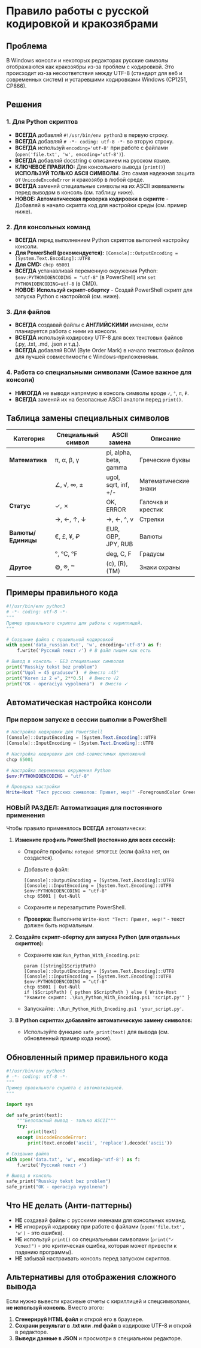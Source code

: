 # Правило работы с русской кодировкой и кракозябрами

## Проблема

В Windows консоли и некоторых редакторах русские символы отображаются как кракозябры из-за проблем с кодировкой. Это происходит из-за несоответствия между UTF-8 (стандарт для веб и современных систем) и устаревшими кодировками Windows (CP1251, CP866).

## Решения

### 1. Для Python скриптов

- **ВСЕГДА** добавляй `#!/usr/bin/env python3` в первую строку.
- **ВСЕГДА** добавляй `# -*- coding: utf-8 -*-` во вторую строку.
- **ВСЕГДА** используй `encoding='utf-8'` при работе с файлами (`open('file.txt', 'w', encoding='utf-8')`).
- **ВСЕГДА** добавляй docstring с описанием на русском языке.
- **КЛЮЧЕВОЕ ПРАВИЛО:** Для консольного вывода (`print()`) **ИСПОЛЬЗУЙ ТОЛЬКО ASCII СИМВОЛЫ**. Это самая надежная защита от `UnicodeEncodeError` и кракозябр в любой среде.
- **ВСЕГДА** заменяй специальные символы на их ASCII эквиваленты перед выводом в консоль (см. таблицу ниже).
- **НОВОЕ: Автоматическая проверка кодировки в скрипте** - Добавляй в начало скрипта код для настройки среды (см. пример ниже).

### 2. Для консольных команд

- **ВСЕГДА** перед выполнением Python скриптов выполняй настройку консоли.
- **Для PowerShell (рекомендуется):** `[Console]::OutputEncoding = [System.Text.Encoding]::UTF8`
- **Для CMD:** `chcp 65001`
- **ВСЕГДА** устанавливай переменную окружения Python: `$env:PYTHONIOENCODING = "utf-8"` (в PowerShell) или `set PYTHONIOENCODING=utf-8` (в CMD).
- **НОВОЕ: Используй скрипт-обертку** - Создай PowerShell скрипт для запуска Python с настройкой (см. ниже).

### 3. Для файлов

- **ВСЕГДА** создавай файлы с **АНГЛИЙСКИМИ** именами, если планируется работа с ними из консоли.
- **ВСЕГДА** используй кодировку UTF-8 для всех текстовых файлов (.py, .txt, .md, .json и т.д.).
- **ВСЕГДА** добавляй BOM (Byte Order Mark) в начало текстовых файлов для лучшей совместимости с Windows-приложениями.

### 4. Работа со специальными символами (Самое важное для консоли)

- **НИКОГДА** не выводи напрямую в консоль символы вроде `✓`, `°`, `π`, `₽`.
- **ВСЕГДА** заменяй их на безопасные ASCII аналоги перед `print()`.

## Таблица замены специальных символов

| Категория | Специальный символ | ASCII замена | Описание |
|---|---|---|---|
| **Математика** | π, α, β, γ | pi, alpha, beta, gamma | Греческие буквы |
| | ∠, √, ∞, ± | ugol, sqrt, inf, +/- | Математические знаки |
| **Статус** | ✓, ✗ | OK, ERROR | Галочка и крестик |
| | →, ←, ↑, ↓ | ->, <-, ^, v | Стрелки |
| **Валюты/Единицы**| €, £, ¥, ₽ | EUR, GBP, JPY, RUB | Валюты |
| | °, ℃, ℉ | deg, C, F | Градусы |
| **Другое** | ©, ®, ™ | (c), (R), (TM) | Знаки охраны |

## Примеры правильного кода

```python
#!/usr/bin/env python3
# -*- coding: utf-8 -*-
"""
Пример правильного скрипта для работы с кириллицей.
"""

# Создание файла с правильной кодировкой
with open('data_russian.txt', 'w', encoding='utf-8') as f:
    f.write('Русский текст ✓') # В файл пишем как есть

# Вывод в консоль - БЕЗ специальных символов
print("Russkiy tekst bez problem")
print("Ugol = 45 gradusov")  # Вместо ∠45°
print("Koren iz 2 =", 2**0.5)  # Вместо √2
print("OK - operaciya vypolnena")  # Вместо ✓
```

## Автоматическая настройка консоли

### При первом запуске в сессии выполни в PowerShell

```powershell
# Настройка кодировки для PowerShell
[Console]::OutputEncoding = [System.Text.Encoding]::UTF8
[Console]::InputEncoding = [System.Text.Encoding]::UTF8

# Настройка кодировки для cmd-совместимых приложений
chcp 65001

# Настройка переменных окружения Python
$env:PYTHONIOENCODING = "utf-8"

# Проверка настройки
Write-Host "Тест русских символов: Привет, мир!" -ForegroundColor Green
```

### **НОВЫЙ РАЗДЕЛ: Автоматизация для постоянного применения**

Чтобы правило применялось **ВСЕГДА** автоматически:

1. **Измените профиль PowerShell (постоянно для всех сессий):**
   - Откройте профиль: `notepad $PROFILE` (если файла нет, он создастся).
   - Добавьте в файл:

     ```
     [Console]::OutputEncoding = [System.Text.Encoding]::UTF8
     [Console]::InputEncoding = [System.Text.Encoding]::UTF8
     $env:PYTHONIOENCODING = "utf-8"
     chcp 65001 | Out-Null
     ```

   - Сохраните и перезапустите PowerShell.
   - **Проверка:** Выполните `Write-Host "Тест: Привет, мир!"` - текст должен быть нормальным.

2. **Создайте скрипт-обертку для запуска Python (для отдельных скриптов):**
   - Сохраните как `Run_Python_With_Encoding.ps1`:

     ```
     param ([string]$ScriptPath)
     [Console]::OutputEncoding = [System.Text.Encoding]::UTF8
     [Console]::InputEncoding = [System.Text.Encoding]::UTF8
     $env:PYTHONIOENCODING = "utf-8"
     chcp 65001 | Out-Null
     if ($ScriptPath) { python $ScriptPath } else { Write-Host "Укажите скрипт: .\Run_Python_With_Encoding.ps1 'script.py'" }
     ```

   - Запускайте: `.\Run_Python_With_Encoding.ps1 'your_script.py'`.

3. **В Python скриптах добавляйте автоматическую замену символов:**
   - Используйте функцию `safe_print(text)` для вывода (см. обновленный пример кода ниже).

## Обновленный пример правильного кода

```python
#!/usr/bin/env python3
# -*- coding: utf-8 -*-
"""
Пример правильного скрипта с автоматизацией.
"""

import sys

def safe_print(text):
    """Безопасный вывод - только ASCII"""
    try:
        print(text)
    except UnicodeEncodeError:
        print(text.encode('ascii', 'replace').decode('ascii'))

# Создание файла
with open('data.txt', 'w', encoding='utf-8') as f:
    f.write('Русский текст ✓')

# Вывод в консоль
safe_print("Russkiy tekst bez problem")
safe_print("OK - operaciya vypolnena")
```

## Что НЕ делать (Анти-паттерны)

- **НЕ** создавай файлы с русскими именами для консольных команд.
- **НЕ** игнорируй кодировку при работе с файлами (`open('file.txt', 'w')` - это ошибка).
- **НЕ** используй `print()` со специальными символами (`print("✓ Успех!")` - это критическая ошибка, которая может привести к падению программы).
- **НЕ** забывай настраивать консоль перед запуском скриптов.

## Альтернативы для отображения сложного вывода

Если нужно вывести красивые отчеты с кириллицей и спецсимволами, **не используй консоль**. Вместо этого:

1. **Сгенерируй HTML файл** и открой его в браузере.
2. **Сохрани результат в .txt или .md файл** в кодировке UTF-8 и открой в редакторе.
3. **Выведи данные в JSON** и просмотри в специальном редакторе.

